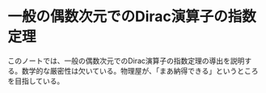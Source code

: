 # 一般の偶数次元でのDirac演算子の指数定理

このノートでは、一般の偶数次元でのDirac演算子の指数定理の導出を説明する。数学的な厳密性は欠いている。物理屋が、「まあ納得できる」というところを目指している。
